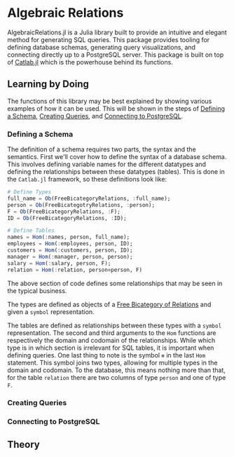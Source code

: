 # Algebraic Relations

AlgebraicRelations.jl is a Julia library built to provide an intuitive and elegant method for generating SQL queries. This package provides tooling for defining database schemas, generating query visualizations, and connecting directly up to a PostgreSQL server. This package is built on top of [Catlab.jl](https://github.com/epatters/Catlab.jl) which is the powerhouse behind its functions.

## Learning by Doing

The functions of this library may be best explained by showing various examples of how it can be used. This will be shown in the steps of [Defining a Schema](#defining-a-schema), [Creating Queries](#creating-queries), and [Connecting to PostgreSQL](#connecting-to-postgresql).

### Defining a Schema

The definition of a schema requires two parts, the syntax and the semantics. First we'll cover how to define the syntax of a database schema. This involves defining variable names for the different datatypes and defining the relationships between these datatypes (tables). This is done in the `Catlab.jl` framework, so these definitions look like:
```julia
# Define Types
full_name = Ob(FreeBicategoryRelations, :full_name);
person = Ob(FreeBicategotryRelations, :person);
F = Ob(FreeBicategoryRelations, :F);
ID = Ob(FreeBicategoryRelations, :ID);

# Define Tables
names = Hom(:names, person, full_name);
employees = Hom(:employees, person, ID);
customers = Hom(:customers, person, ID);
manager = Hom(:manager, person, person);
salary = Hom(:salary, person, F);
relation = Hom(:relation, person⊗person, F)
```
The above section of code defines some relationships that may be seen in the typical business. 

The types are defined as objects of a [Free Bicategory of Relations](#theory) and given a `symbol` representation. 

The tables are defined as relationships between these types with a `symbol` representation. The second and third arguments to the `Hom` functions are respectively the domain and codomain of the relationships. While which type is in which section is irrelevant for SQL tables, it is important when defining queries. One last thing to note is the symbol `⊗` in the last `Hom` statement. This symbol joins two types, allowing for multiple types in the domain and codomain. To the database, this means nothing more than that, for the table `relation` there are two columns of type `person` and one of type `F`.

### Creating Queries

### Connecting to PostgreSQL

## Theory
